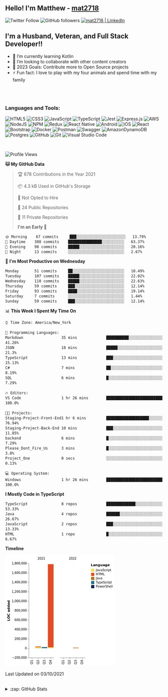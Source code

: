 ## Hello! I'm Matthew - [mat2718][website]

![Twitter Follow](https://img.shields.io/twitter/follow/matthewterry68?color=1DA1F2&logo=twitter&style=for-the-badge)
![GitHub followers](https://img.shields.io/github/followers/mat2718?logo=github&style=for-the-badge)
[<img  alt="mat2718 | LinkedIn"  src="https://img.shields.io/badge/LinkedIn-0077B5?style=for-the-badge&logo=linkedin&logoColor=white" />][linkedin]

## I'm a Husband, Veteran, and Full Stack Developer!!

- 🌱 I’m currently learning Kotlin
- 👯 I’m looking to collaborate with other content creators
- 🥅 2023 Goals: Contribute more to Open Source projects
- ⚡ Fun fact: I love to play with my four animals and spend time with my family

<br />
<br />

### Languages and Tools:

![HTML5](https://img.shields.io/badge/html5-%23E34F26.svg?style=for-the-badge&logo=html5&logoColor=white)
![CSS3](https://img.shields.io/badge/css3-%231572B6.svg?style=for-the-badge&logo=css3&logoColor=white)
![JavaScript](https://img.shields.io/badge/javascript-%23323330.svg?style=for-the-badge&logo=javascript&logoColor=%23F7DF1E)
![TypeScript](https://img.shields.io/badge/typescript-%23007ACC.svg?style=for-the-badge&logo=typescript&logoColor=white)
![Jest](https://img.shields.io/badge/-jest-%23C21325?style=for-the-badge&logo=jest&logoColor=white)
![Express.js](https://img.shields.io/badge/express.js-%23404d59.svg?style=for-the-badge&logo=express&logoColor=%2361DAFB)
![AWS](https://img.shields.io/badge/AWS-%23FF9900.svg?style=for-the-badge&logo=amazon-aws&logoColor=white)
![NodeJS](https://img.shields.io/badge/node.js-6DA55F?style=for-the-badge&logo=node.js&logoColor=white)
![NPM](https://img.shields.io/badge/NPM-%23000000.svg?style=for-the-badge&logo=npm&logoColor=white)
![Redux](https://img.shields.io/badge/redux-%23593d88.svg?style=for-the-badge&logo=redux&logoColor=white)
![React Native](https://img.shields.io/badge/react_native-%2320232a.svg?style=for-the-badge&logo=react&logoColor=%2361DAFB)
![Android](https://img.shields.io/badge/Android-3DDC84?style=for-the-badge&logo=android&logoColor=white)
![IOS](https://img.shields.io/badge/iOS-000000?style=for-the-badge&logo=ios&logoColor=white)
![React](https://img.shields.io/badge/react-%2320232a.svg?style=for-the-badge&logo=react&logoColor=%2361DAFB)
![Bootstrap](https://img.shields.io/badge/bootstrap-%23563D7C.svg?style=for-the-badge&logo=bootstrap&logoColor=white)
![Docker](https://img.shields.io/badge/docker-%230db7ed.svg?style=for-the-badge&logo=docker&logoColor=white)
![Postman](https://img.shields.io/badge/Postman-FF6C37?style=for-the-badge&logo=postman&logoColor=white)
![Swagger](https://img.shields.io/badge/-Swagger-%23Clojure?style=for-the-badge&logo=swagger&logoColor=white)
![AmazonDynamoDB](https://img.shields.io/badge/Amazon%20DynamoDB-4053D6?style=for-the-badge&logo=Amazon%20DynamoDB&logoColor=white)
![Postgres](https://img.shields.io/badge/postgres-%23316192.svg?style=for-the-badge&logo=postgresql&logoColor=white)
![GitHub](https://img.shields.io/badge/github-%23121011.svg?style=for-the-badge&logo=github&logoColor=white)
![Git](https://img.shields.io/badge/git-%23F05033.svg?style=for-the-badge&logo=git&logoColor=white)
![Visual Studio Code](https://img.shields.io/badge/Visual%20Studio%20Code-0078d7.svg?style=for-the-badge&logo=visual-studio-code&logoColor=white)

<br />

<!--START_SECTION:waka-->

![Profile Views](http://img.shields.io/badge/Profile%20Views-0-blue)

**🐱 My GitHub Data**

> 🏆 678 Contributions in the Year 2021
>
> 📦 4.3 kB Used in GitHub's Storage
>
> 🚫 Not Opted to Hire
>
> 📜 24 Public Repositories
>
> 🔑 11 Private Repositories
>
> **I'm an Early 🐤**

```text
🌞 Morning    67 commits     ███░░░░░░░░░░░░░░░░░░░░░░   13.79%
🌆 Daytime    308 commits    ███████████████░░░░░░░░░░   63.37%
🌃 Evening    98 commits     █████░░░░░░░░░░░░░░░░░░░░   20.16%
🌙 Night      13 commits     ░░░░░░░░░░░░░░░░░░░░░░░░░   2.67%

```

📅 **I'm Most Productive on Wednesday**

```text
Monday       51 commits     ██░░░░░░░░░░░░░░░░░░░░░░░   10.49%
Tuesday      107 commits    █████░░░░░░░░░░░░░░░░░░░░   22.02%
Wednesday    110 commits    █████░░░░░░░░░░░░░░░░░░░░   22.63%
Thursday     59 commits     ███░░░░░░░░░░░░░░░░░░░░░░   12.14%
Friday       93 commits     ████░░░░░░░░░░░░░░░░░░░░░   19.14%
Saturday     7 commits      ░░░░░░░░░░░░░░░░░░░░░░░░░   1.44%
Sunday       59 commits     ███░░░░░░░░░░░░░░░░░░░░░░   12.14%

```

📊 **This Week I Spent My Time On**

```text
⌚︎ Time Zone: America/New_York

💬 Programming Languages:
Markdown                 35 mins             ██████████░░░░░░░░░░░░░░░   41.26%
JSON                     18 mins             █████░░░░░░░░░░░░░░░░░░░░   21.3%
TypeScript               13 mins             ███░░░░░░░░░░░░░░░░░░░░░░   15.13%
C#                       7 mins              ██░░░░░░░░░░░░░░░░░░░░░░░   8.19%
SQL                      6 mins              █░░░░░░░░░░░░░░░░░░░░░░░░   7.29%

🔥 Editors:
VS Code                  1 hr 26 mins        █████████████████████████   100.0%

🐱‍💻 Projects:
Staging-Project-Front-End1 hr 6 mins         ███████████████████░░░░░░   76.94%
Staging-Project-Back-End 10 mins             ███░░░░░░░░░░░░░░░░░░░░░░   11.85%
backend                  6 mins              █░░░░░░░░░░░░░░░░░░░░░░░░   7.29%
Please_Dont_Fire_Us      3 mins              █░░░░░░░░░░░░░░░░░░░░░░░░   3.8%
Project_One              0 secs              ░░░░░░░░░░░░░░░░░░░░░░░░░   0.13%

💻 Operating System:
Windows                  1 hr 26 mins        █████████████████████████   100.0%

```

**I Mostly Code in TypeScript**

```text
TypeScript               8 repos             █████████████░░░░░░░░░░░░   53.33%
Java                     4 repos             ██████░░░░░░░░░░░░░░░░░░░   26.67%
JavaScript               2 repos             ███░░░░░░░░░░░░░░░░░░░░░░   13.33%
HTML                     1 repo              █░░░░░░░░░░░░░░░░░░░░░░░░   6.67%

```

**Timeline**

![Chart not found](https://raw.githubusercontent.com/mat2718/mat2718/main/charts/bar_graph.png)

Last Updated on 03/10/2021

<!--END_SECTION:waka-->

<br />

<details>
  <summary>:zap: GitHub Stats</summary>

  <img align="left" alt="codeSTACKr's GitHub Stats" src="https://github-readme-stats-mat2718.vercel.app/api?username=mat2718&show_icons=true&hide_border=true" />

</details>

[website]: https://www.linkedin.com/in/matthew-terry-9a1b57185
[course]: http://vsCodeHero.com
[twitter]: https://twitter.com/codeSTACKr
[youtube]: https://youtube.com/codeSTACKr
[instagram]: https://instagram.com/codeSTACKr
[linkedin]: https://www.linkedin.com/in/matthew-terry-9a1b57185
[webdevplaylist]: https://www.youtube.com/playlist?list=PLkwxH9e_vrAJ0WbEsFA9W3I1W-g_BTsbt
[jsplaylist]: https://www.youtube.com/playlist?list=PLkwxH9e_vrALRJKu7wfXby3MKeflhTu6B
[cssplaylist]: https://www.youtube.com/playlist?list=PLkwxH9e_vrALSdvZuEh6gqQdmDoDIoqz4
[reactplaylist]: https://www.youtube.com/playlist?list=PLkwxH9e_vrAK4TdffpxKY3QGyHCpxFcQ0
